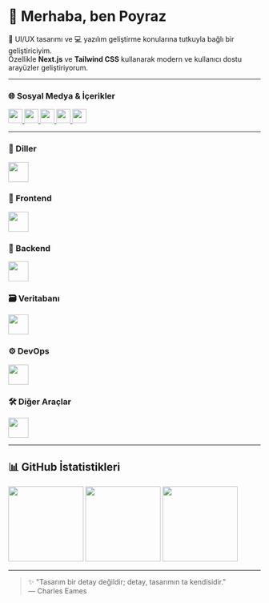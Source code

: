<h1 align="left">👋 Merhaba, ben Poyraz</h1>

<p align="left">
🎨 UI/UX tasarımı ve 💻 yazılım geliştirme konularına tutkuyla bağlı bir geliştiriciyim. <br/>
Özellikle <strong>Next.js</strong> ve <strong>Tailwind CSS</strong> kullanarak modern ve kullanıcı dostu arayüzler geliştiriyorum.
</p>

---

### 🌐 Sosyal Medya & İçerikler

<div align="left">
  <a href="https://www.linkedin.com/in/poyrazavsever/" target="_blank">
    <img src="https://img.shields.io/static/v1?message=LinkedIn&logo=linkedin&label=&color=0077B5&logoColor=white&style=for-the-badge" height="28" />
  </a>
  <a href="https://instagram.com/pavori_" target="_blank">
    <img src="https://img.shields.io/static/v1?message=Instagram&logo=instagram&label=&color=E4405F&logoColor=white&style=for-the-badge" height="28" />
  </a>
  <a href="https://medium.com/@poyrazavsever" target="_blank">
    <img src="https://img.shields.io/static/v1?message=Medium&logo=medium&label=&color=12100E&logoColor=white&style=for-the-badge" height="28" />
  </a>
  <a href="https://www.behance.net/slayeras" target="_blank">
    <img src="https://img.shields.io/static/v1?message=Behance&logo=behance&label=&color=1769ff&logoColor=white&style=for-the-badge" height="28" />
  </a>
  <a href="https://www.youtube.com/@poyrazavsever" target="_blank">
    <img src="https://img.shields.io/static/v1?message=YouTube&logo=youtube&label=&color=FF0000&logoColor=white&style=for-the-badge" height="28" />
  </a>
</div>

---

### 💬 Diller
<div>
  <img src="https://skillicons.dev/icons?i=py,js,ts" height="40" />
</div>

### 🎨 Frontend
<div>
  <img src="https://skillicons.dev/icons?i=html,css,sass,bootstrap,tailwind,materialui,react,nextjs,vue,nuxtjs,svelte,redux,pug" height="40" />
</div>

### 🔧 Backend
<div>
  <img src="https://skillicons.dev/icons?i=nodejs,express,nestjs,flask,fastapi" height="40" />
</div>

### 🗃️ Veritabanı
<div>
  <img src="https://skillicons.dev/icons?i=mysql,mongodb,postgres" height="40" />
</div>

### ⚙️ DevOps
<div>
  <img src="https://skillicons.dev/icons?i=docker,vercel" height="40" />
</div>

### 🛠️ Diğer Araçlar
<div>
  <img src="https://skillicons.dev/icons?i=github,git,gitlab,figma,sketchup,xd,ps,vscode,visualstudio" height="40" />
</div>

---

## 📊 GitHub İstatistikleri

<div align="left">
  <img src="https://github-readme-stats.vercel.app/api?username=poyrazavsever&show_icons=true&theme=city_lights&count_private=true&hide_border=false" height="150" />
  <img src="https://github-readme-stats.vercel.app/api/top-langs?username=poyrazavsever&layout=compact&theme=city_lights&hide_border=false&card_width=320&langs_count=5&custom_title=En%20Çok%20Kullandığım%20Diller" height="150" />
  <img src="https://streak-stats.demolab.com?user=poyrazavsever&theme=city_lights&hide_border=false&mode=daily" height="150" />
</div>

---

> ✨ "Tasarım bir detay değildir; detay, tasarımın ta kendisidir."  
> — Charles Eames


